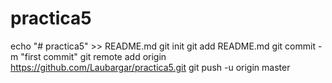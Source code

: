 # practica5
echo "# practica5" >> README.md
git init
git add README.md
git commit -m "first commit"
git remote add origin https://github.com/Laubargar/practica5.git
git push -u origin master
